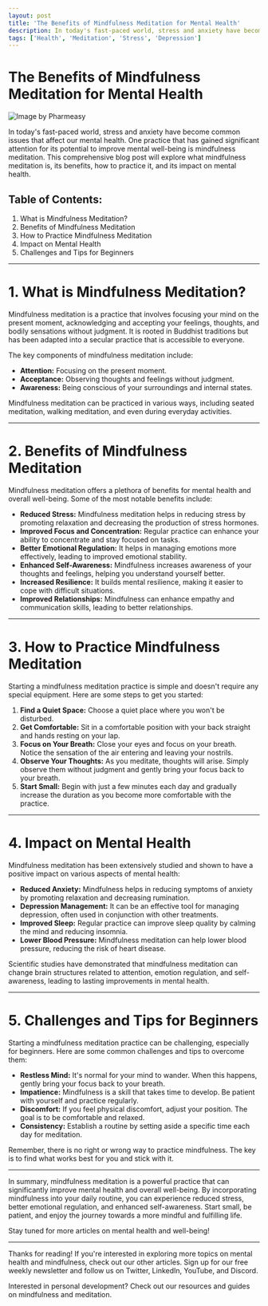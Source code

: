 ```yaml
---
layout: post
title: 'The Benefits of Mindfulness Meditation for Mental Health'
description: In today's fast-paced world, stress and anxiety have become common issues that affect our mental health. One practice that has gained significant attention for its potential to improve mental well-being is mindfulness meditation. This comprehensive blog post will explore what mindfulness meditation is, its benefits, how to practice it, and its impact on mental health.
tags: ['Health', 'Meditation', 'Stress', 'Depression']
---
```


# The Benefits of Mindfulness Meditation for Mental Health

![Image by Pharmeasy](https://blog-images-1.pharmeasy.in/blog/production/wp-content/uploads/2021/02/01200417/shutterstock_324427688-1.jpg)

In today's fast-paced world, stress and anxiety have become common issues that affect our mental health. One practice that has gained significant attention for its potential to improve mental well-being is mindfulness meditation. This comprehensive blog post will explore what mindfulness meditation is, its benefits, how to practice it, and its impact on mental health.

## Table of Contents:

1. What is Mindfulness Meditation?
2. Benefits of Mindfulness Meditation
3. How to Practice Mindfulness Meditation
4. Impact on Mental Health
5. Challenges and Tips for Beginners

---

# 1. What is Mindfulness Meditation?

Mindfulness meditation is a practice that involves focusing your mind on the present moment, acknowledging and accepting your feelings, thoughts, and bodily sensations without judgment. It is rooted in Buddhist traditions but has been adapted into a secular practice that is accessible to everyone.

The key components of mindfulness meditation include:

* **Attention:** Focusing on the present moment.
* **Acceptance:** Observing thoughts and feelings without judgment.
* **Awareness:** Being conscious of your surroundings and internal states.

Mindfulness meditation can be practiced in various ways, including seated meditation, walking meditation, and even during everyday activities.

---

# 2. Benefits of Mindfulness Meditation

Mindfulness meditation offers a plethora of benefits for mental health and overall well-being. Some of the most notable benefits include:

* **Reduced Stress:** Mindfulness meditation helps in reducing stress by promoting relaxation and decreasing the production of stress hormones.
* **Improved Focus and Concentration:** Regular practice can enhance your ability to concentrate and stay focused on tasks.
* **Better Emotional Regulation:** It helps in managing emotions more effectively, leading to improved emotional stability.
* **Enhanced Self-Awareness:** Mindfulness increases awareness of your thoughts and feelings, helping you understand yourself better.
* **Increased Resilience:** It builds mental resilience, making it easier to cope with difficult situations.
* **Improved Relationships:** Mindfulness can enhance empathy and communication skills, leading to better relationships.

---

# 3. How to Practice Mindfulness Meditation

Starting a mindfulness meditation practice is simple and doesn't require any special equipment. Here are some steps to get you started:

1. **Find a Quiet Space:** Choose a quiet place where you won't be disturbed.
2. **Get Comfortable:** Sit in a comfortable position with your back straight and hands resting on your lap.
3. **Focus on Your Breath:** Close your eyes and focus on your breath. Notice the sensation of the air entering and leaving your nostrils.
4. **Observe Your Thoughts:** As you meditate, thoughts will arise. Simply observe them without judgment and gently bring your focus back to your breath.
5. **Start Small:** Begin with just a few minutes each day and gradually increase the duration as you become more comfortable with the practice.

---

# 4. Impact on Mental Health

Mindfulness meditation has been extensively studied and shown to have a positive impact on various aspects of mental health:

* **Reduced Anxiety:** Mindfulness helps in reducing symptoms of anxiety by promoting relaxation and decreasing rumination.
* **Depression Management:** It can be an effective tool for managing depression, often used in conjunction with other treatments.
* **Improved Sleep:** Regular practice can improve sleep quality by calming the mind and reducing insomnia.
* **Lower Blood Pressure:** Mindfulness meditation can help lower blood pressure, reducing the risk of heart disease.

Scientific studies have demonstrated that mindfulness meditation can change brain structures related to attention, emotion regulation, and self-awareness, leading to lasting improvements in mental health.

---

# 5. Challenges and Tips for Beginners

Starting a mindfulness meditation practice can be challenging, especially for beginners. Here are some common challenges and tips to overcome them:

* **Restless Mind:** It's normal for your mind to wander. When this happens, gently bring your focus back to your breath.
* **Impatience:** Mindfulness is a skill that takes time to develop. Be patient with yourself and practice regularly.
* **Discomfort:** If you feel physical discomfort, adjust your position. The goal is to be comfortable and relaxed.
* **Consistency:** Establish a routine by setting aside a specific time each day for meditation.

Remember, there is no right or wrong way to practice mindfulness. The key is to find what works best for you and stick with it.

---

In summary, mindfulness meditation is a powerful practice that can significantly improve mental health and overall well-being. By incorporating mindfulness into your daily routine, you can experience reduced stress, better emotional regulation, and enhanced self-awareness. Start small, be patient, and enjoy the journey towards a more mindful and fulfilling life.

Stay tuned for more articles on mental health and well-being!

---

Thanks for reading! If you're interested in exploring more topics on mental health and mindfulness, check out our other articles. Sign up for our free weekly newsletter and follow us on Twitter, LinkedIn, YouTube, and Discord.

Interested in personal development? Check out our resources and guides on mindfulness and meditation.

